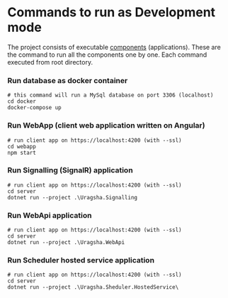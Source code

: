 
# Commands to run as Development mode

The project consists of executable [components](Components.md) (applications). These are the command to run all the components one by one. Each command executed from root directory.

### Run database as docker container
```
# this command will run a MySql database on port 3306 (localhost)
cd docker
docker-compose up
```

### Run WebApp (client web application written on Angular)
```
# run client app on https://localhost:4200 (with --ssl)
cd webapp
npm start
```

### Run Signalling (SignalR) application
```
# run client app on https://localhost:4200 (with --ssl)
cd server
dotnet run --project .\Uragsha.Signalling
```

### Run WebApi application
```
# run client app on https://localhost:4200 (with --ssl)
cd server
dotnet run --project .\Uragsha.WebApi
```

### Run Scheduler hosted service application
```
# run client app on https://localhost:4200 (with --ssl)
cd server
dotnet run --project .\Uragsha.Sheduler.HostedService\
```

